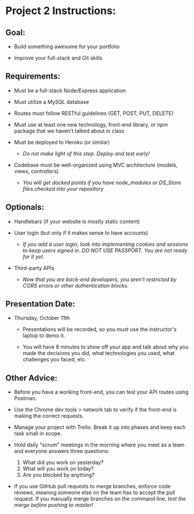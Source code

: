 
# Project 2 Instructions:

## Goal:
  
  * Build something awesome for your portfolio

  * Improve your full-stack and Git skills

## Requirements:

  * Must be a full-stack Node/Express application

  * Must utilize a MySQL database

  * Routes must follow RESTful guidelines (GET, POST, PUT, DELETE)

  * Must use at least one new technology, front-end library, or npm package that we haven't talked about in class

  * Must be deployed to Heroku (or similar)

    * _Do not make light of this step. Deploy and test early!_

  * Codebase must be well-organized using MVC architecture (models, views, controllers)
  
    * _You will get docked points if you have node\_modules or DS\_Store files checked into your repository_

## Optionals:

  * Handlebars (if your website is mostly static content)

  * User login (but only if it makes sense to have accounts)

    * _If you add a user login, look into implementing cookies and sessions to keep users signed in. DO NOT USE PASSPORT. You are not ready for it yet._

  * Third-party APIs

    * _Now that you are back-end developers, you aren't restricted by CORS errors or other authentication blocks._

## Presentation Date:

  * Thursday, October 11th

    * Presentations will be recorded, so you _must_ use the instructor's laptop to demo it.

    * You will have 8 minutes to show off your app and talk about why you made the decisions you did, what technologies you used, what challenges you faced, etc.

## Other Advice:

  * Before you have a working front-end, you can test your API routes using Postman.

  * Use the Chrome dev tools > network tab to verify if the front-end is making the correct requests.

  * Manage your project with Trello. Break it up into phases and keep each task small in scope.

  * Hold daily "scrum" meetings in the morning where you meet as a team and everyone answers three questions:

    1. What did you work on yesterday?
    2. What will you work on today?
    3. Are you blocked by anything?

  * If you use GitHub pull requests to merge branches, enforce code reviews, meaning someone else on the team has to accept the pull request. If you manually merge branches on the command line, _test the merge before pushing to master!_
